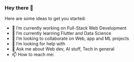 ### Hey there 👋

Here are some ideas to get you started:

- 🔭 I’m currently working on Full-Stack Web Development
- 🌱 I’m currently learning Flutter and Data Science
- 👯 I’m looking to collaborate on Web, app and ML projects
- 🤔 I’m looking for help with 
- 💬 Ask me about Web dev, AI stuff, Tech in general
- 📫 How to reach me: 



